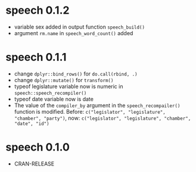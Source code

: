 
# speech 0.1.2

* variable sex added in output function `speech_build()`
* argument `rm.name` in `speech_word_count()` added

# speech 0.1.1

* change `dplyr::bind_rows()` for `do.call(rbind, .)`
* change `dplyr::mutate()` for `transform()`
* typeof legislature variable now is numeric in `speech::speech_recompiler()`
* typeof date variable now is date
* The value of the `compiler_by` argument in the `speech_recompailer()` function is modified. 
Before: `c("legislator", "legislature", "chamber", "party")`, now: `c("legislator", "legislature", "chamber", "date", "id")`


# speech 0.1.0

* CRAN-RELEASE
